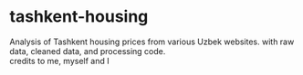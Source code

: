# tashkent-housing
Analysis of Tashkent housing prices from various Uzbek websites. with raw data, cleaned data, and processing code.\
credits to me, myself and I
